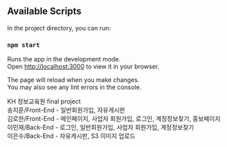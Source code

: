## Available Scripts

In the project directory, you can run:

### `npm start`

Runs the app in the development mode.\
Open [http://localhost:3000](http://localhost:3000) to view it in your browser.

The page will reload when you make changes.\
You may also see any lint errors in the console.

KH 정보교육원 final project  
송지훈/Front-End - 일반회원가입, 자유게시판  
김로한/Front-End - 메인페이지, 사업자 회원가입, 로그인, 계정정보찾기, 홍보페이지  
이민재/Back-End - 로그인, 일반회원가입, 사업자 회원가입, 계정정보찾기  
이은수/Back-End - 자유게시판, S3 이미지 업로드  


